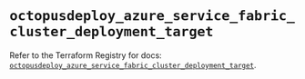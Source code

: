 # `octopusdeploy_azure_service_fabric_cluster_deployment_target`

Refer to the Terraform Registry for docs: [`octopusdeploy_azure_service_fabric_cluster_deployment_target`](https://registry.terraform.io/providers/octopusdeploylabs/octopusdeploy/0.43.2/docs/resources/azure_service_fabric_cluster_deployment_target).
